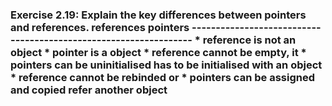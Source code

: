 ### Exercise 2.19: Explain the key differences between pointers and references.    references                              pointers    -----------------------------------------------------------------    * reference is not an object           * pointer is a object    * reference cannot be empty, it        * pointers can be uninitialised      has to be initialised with an       object    * reference cannot be rebinded or      * pointers can be assigned and copied      refer another object